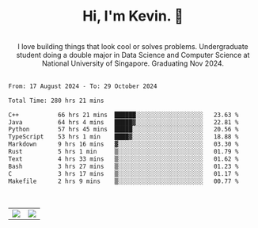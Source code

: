 <!--
**kevin-pek/kevin-pek** is a ✨ _special_ ✨ repository because its `README.md` (this file) appears on your GitHub profile.

Here are some ideas to get you started:

- 🔭 I’m currently working on ...
- 🌱 I’m currently learning ...
- 👯 I’m looking to collaborate on ...
- 🤔 I’m looking for help with ...
- 💬 Ask me about ...
- 📫 How to reach me: ...
- 😄 Pronouns: ...
- ⚡ Fun fact: ...
-->
<div align="center">
  <h1>Hi, I'm Kevin. 👋</h1>
  <br />
  I love building things that look cool or solves problems. Undergraduate student doing a double major in Data Science and Computer Science at National University of Singapore. Graduating Nov 2024.
</div>
<br />
<!--START_SECTION:waka-->

```txt
From: 17 August 2024 - To: 29 October 2024

Total Time: 280 hrs 21 mins

C++           66 hrs 21 mins  ██████░░░░░░░░░░░░░░░░░░░   23.63 %
Java          64 hrs 4 mins   █████▓░░░░░░░░░░░░░░░░░░░   22.81 %
Python        57 hrs 45 mins  █████░░░░░░░░░░░░░░░░░░░░   20.56 %
TypeScript    53 hrs 1 min    ████▓░░░░░░░░░░░░░░░░░░░░   18.88 %
Markdown      9 hrs 16 mins   ▓░░░░░░░░░░░░░░░░░░░░░░░░   03.30 %
Rust          5 hrs 1 min     ▒░░░░░░░░░░░░░░░░░░░░░░░░   01.79 %
Text          4 hrs 33 mins   ▒░░░░░░░░░░░░░░░░░░░░░░░░   01.62 %
Bash          3 hrs 27 mins   ▒░░░░░░░░░░░░░░░░░░░░░░░░   01.23 %
C             3 hrs 17 mins   ▒░░░░░░░░░░░░░░░░░░░░░░░░   01.17 %
Makefile      2 hrs 9 mins    ▒░░░░░░░░░░░░░░░░░░░░░░░░   00.77 %
```

<!--END_SECTION:waka-->
<br />
<table width="100%">
  <tr>
    <td align="left" width="50%">
      <img src="https://github-readme-stats-kevin-pek.vercel.app/api?username=kevin-pek&include_all_commits=true&count_private=true&theme=rose_pine" />
    </td>
    <td align="right" width="50%">
      <img src="https://github-readme-stats-kevin-pek.vercel.app/api/top-langs?username=kevin-pek&langs_count=10&hide_progress=true&theme=rose_pine" />
    </td>
  </tr>
</table>
